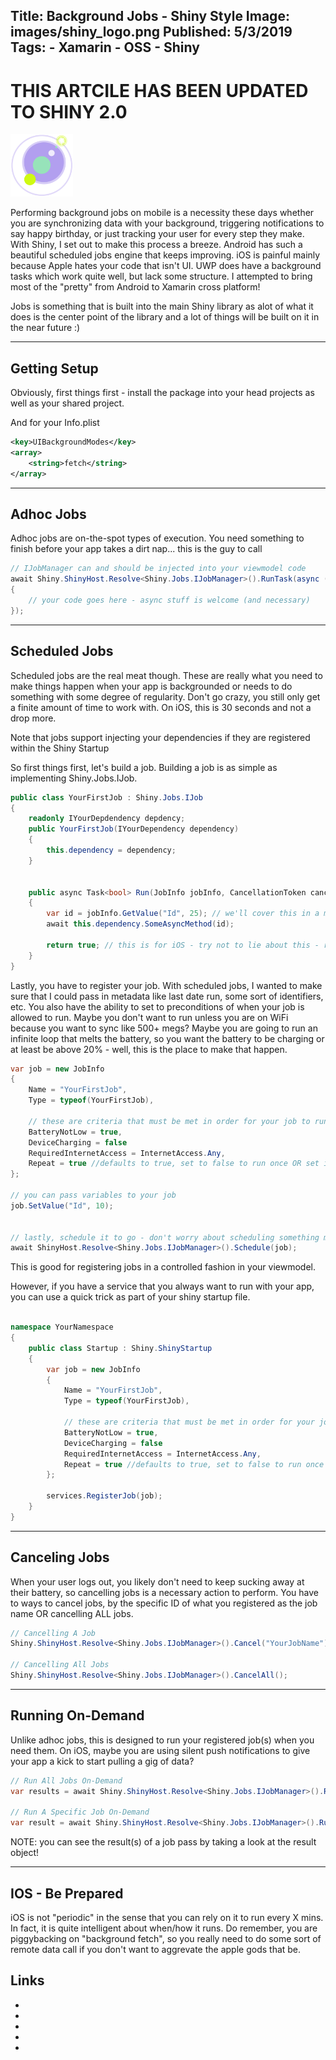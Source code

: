 Title: Background Jobs - Shiny Style
Image: images/shiny_logo.png
Published: 5/3/2019
Tags:
    - Xamarin
    - OSS
    - Shiny
---

# THIS ARTCILE HAS BEEN UPDATED TO SHINY 2.0

<img src="images/shiny_logo.png" width="100" /> 

Performing background jobs on mobile is a necessity these days whether you are synchronizing data with your background, triggering notifications to say happy birthday, or just tracking your user for every step they make.  With Shiny, I set out to make this process a breeze.  Android has such a beautiful scheduled jobs engine that keeps improving.  iOS is painful mainly because Apple hates your code that isn't UI.  UWP does have a background tasks which work quite well, but lack some structure.  I attempted to bring most of the "pretty" from Android to Xamarin cross platform! 

Jobs is something that is built into the main Shiny library as alot of what it does is the center point of the library and a lot of things will be built on it in the near future :)

---
## Getting Setup

Obviously, first things first - install the <?# NugetShield "Shiny.Core" /?> package into your head projects as well as your shared project.


And for your Info.plist
```xml
<key>UIBackgroundModes</key>
<array>
	<string>fetch</string>
</array>
```

---
## Adhoc Jobs
Adhoc jobs are on-the-spot types of execution.  You need something to finish before your app takes a dirt nap... this is the guy to call

```csharp
// IJobManager can and should be injected into your viewmodel code
await Shiny.ShinyHost.Resolve<Shiny.Jobs.IJobManager>().RunTask(async () => 
{
    // your code goes here - async stuff is welcome (and necessary)
});
```


---
## Scheduled Jobs
Scheduled jobs are the real meat though.  These are really what you need to make things happen when your app is backgrounded or needs to do something with some degree of regularity.  Don't go crazy, you still only get a finite amount of time to work with.  On iOS, this is 30 seconds and not a drop more.

Note that jobs support injecting your dependencies if they are registered within the Shiny Startup

So first things first, let's build a job.  Building a job is as simple as implementing Shiny.Jobs.IJob.
```csharp
public class YourFirstJob : Shiny.Jobs.IJob
{
    readonly IYourDepdendency depdency;
    public YourFirstJob(IYourDependency dependency)
    {
        this.dependency = dependency;
    }


    public async Task<bool> Run(JobInfo jobInfo, CancellationToken cancelToken)
    {
        var id = jobInfo.GetValue("Id", 25); // we'll cover this in a minute
        await this.dependency.SomeAsyncMethod(id);

        return true; // this is for iOS - try not to lie about this - return true when you actually do receive new data from the remote method
    }
}

```

Lastly, you have to register your job.  With scheduled jobs, I wanted to make sure that I could pass in metadata like last date run, some sort of identifiers, etc.  You also have the ability to set to preconditions of when your job is allowed to run.  Maybe you don't want to run unless you are on WiFi because you want to sync like 500+ megs?  Maybe you are going to run an infinite loop that melts the battery, so you want the battery to be charging or at least be above 20% - well, this is the place to make that happen.  

```csharp
var job = new JobInfo
{
    Name = "YourFirstJob",
    Type = typeof(YourFirstJob),

    // these are criteria that must be met in order for your job to run
    BatteryNotLow = true,
    DeviceCharging = false
    RequiredInternetAccess = InternetAccess.Any,
    Repeat = true //defaults to true, set to false to run once OR set it inside a job to cancel further execution
};

// you can pass variables to your job
job.SetValue("Id", 10);


// lastly, schedule it to go - don't worry about scheduling something more than once, we just update if your job name matches an existing one
await ShinyHost.Resolve<Shiny.Jobs.IJobManager>().Schedule(job);
```

This is good for registering jobs in a controlled fashion in your viewmodel.

However, if you have a service that you always want to run with your app, you can use a quick trick as part of your shiny startup file.

```csharp

namespace YourNamespace
{
    public class Startup : Shiny.ShinyStartup
    {
        var job = new JobInfo
        {
            Name = "YourFirstJob",
            Type = typeof(YourFirstJob),

            // these are criteria that must be met in order for your job to run
            BatteryNotLow = true,
            DeviceCharging = false
            RequiredInternetAccess = InternetAccess.Any,
            Repeat = true //defaults to true, set to false to run once OR set it inside a job to cancel further execution
        };

        services.RegisterJob(job);
    }
}

```

---
## Canceling Jobs
When your user logs out, you likely don't need to keep sucking away at their battery, so cancelling jobs is a necessary action to perform.  You have to ways to cancel jobs, by the specific ID of what you registered as the job name OR cancelling ALL jobs.  

```csharp
// Cancelling A Job
Shiny.ShinyHost.Resolve<Shiny.Jobs.IJobManager>().Cancel("YourJobName");

// Cancelling All Jobs
Shiny.ShinyHost.Resolve<Shiny.Jobs.IJobManager>().CancelAll();
```

---
## Running On-Demand
Unlike adhoc jobs, this is designed to run your registered job(s) when you need them.  On iOS, maybe you are using silent push notifications to give your app a kick to start pulling a gig of data?

```csharp
// Run All Jobs On-Demand
var results = await Shiny.ShinyHost.Resolve<Shiny.Jobs.IJobManager>().RunAll();

// Run A Specific Job On-Demand
var result = await Shiny.ShinyHost.Resolve<Shiny.Jobs.IJobManager>().Run("YourJobName");
```
NOTE: you can see the result(s) of a job pass by taking a look at the result object!

---

## IOS - Be Prepared
iOS is not "periodic" in the sense that you can rely on it to run every X mins.  In fact, it is quite intelligent about when/how it runs.  Do remember, you are piggybacking on "background fetch", so you really need to do some sort of remote data call if you don't want to aggrevate the apple gods that be.

## Links
* <?# ConfiguredLink "Documentation" /?>
* <?# ConfiguredLink "Samples" /?>
* <?# ConfiguredLink "GitHub" /?>
* <?# ConfiguredLink "AllNugets" /?>
* <?# NugetShield "Shiny.Core" /?>